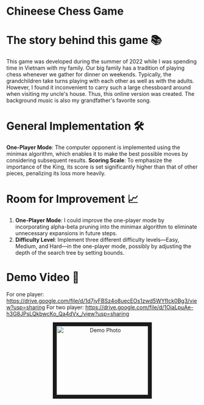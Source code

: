 # Chineese Chess Game

# The story behind this game 📚
This game was developed during the summer of 2022 while I was spending time in Vietnam with my family. Our big family has a tradition of playing chess whenever we gather for dinner on weekends. Typically, the grandchildren take turns playing with each other as well as with the adults. However, I found it inconvenient to carry such a large chessboard around when visiting my uncle's house. Thus, this online version was created. The background music is also my grandfather's favorite song.

# General Implementation 🛠️
**One-Player Mode**: The computer opponent is implemented using the minimax algorithm, which enables it to make the best possible moves by considering subsequent results.
**Scoring Scale**: To emphasize the importance of the King, its score is set significantly higher than that of other pieces, penalizing its loss more heavily.

# Room for Improvement 📈
1. **One-Player Mode**:  I could improve the one-player mode by incorporating alpha-beta pruning into the minimax algorithm to eliminate unnecessary expansions in future steps.
2. **Difficulty Level**: Implement three different difficulty levels—Easy, Medium, and Hard—in the one-player mode, possibly by adjusting the depth of the search tree by setting bounds.

# Demo Video 🎥
For one player: https://drive.google.com/file/d/1d7jyFBSz4o8uecEOs1zwd5WYfIck0Bg3/view?usp=sharing
For two player: https://drive.google.com/file/d/1OiaLpuAe-h3G8JPsLQkbwcKo_Qa4dVx_/view?usp=sharing

<div align="center">
    <img src="https://github.com/QuinNguyen02/ChessGame/mainPhot.png" 
    alt="Demo Photo" width="240" height="180" border="10" />
</div>

